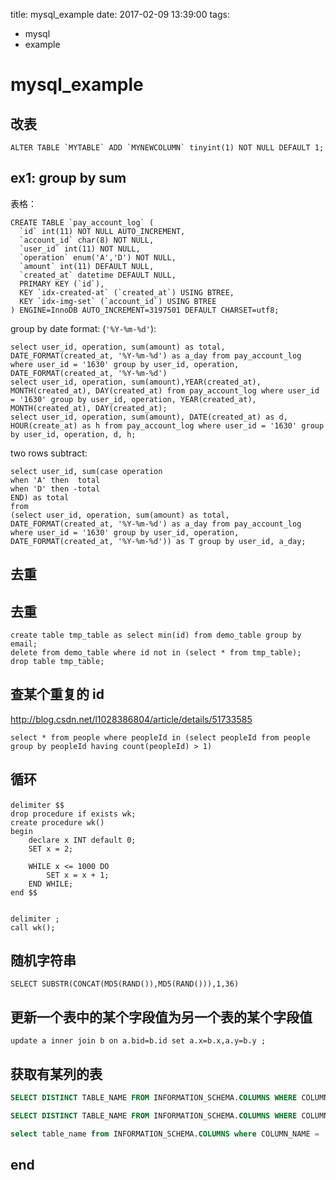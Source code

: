 title: mysql_example
date: 2017-02-09 13:39:00
tags:
- mysql
- example

# mysql_example



## 改表

```
ALTER TABLE `MYTABLE` ADD `MYNEWCOLUMN` tinyint(1) NOT NULL DEFAULT 1;
```



## ex1: group by sum 

表格：

    CREATE TABLE `pay_account_log` (
      `id` int(11) NOT NULL AUTO_INCREMENT,
      `account_id` char(8) NOT NULL,
      `user_id` int(11) NOT NULL,
      `operation` enum('A','D') NOT NULL,
      `amount` int(11) DEFAULT NULL,
      `created_at` datetime DEFAULT NULL,
      PRIMARY KEY (`id`),
      KEY `idx-created-at` (`created_at`) USING BTREE,
      KEY `idx-img-set` (`account_id`) USING BTREE
    ) ENGINE=InnoDB AUTO_INCREMENT=3197501 DEFAULT CHARSET=utf8;

group by date format: (`'%Y-%m-%d'`):

    select user_id, operation, sum(amount) as total, DATE_FORMAT(created_at, '%Y-%m-%d') as a_day from pay_account_log where user_id = '1630' group by user_id, operation, DATE_FORMAT(created_at, '%Y-%m-%d')
    select user_id, operation, sum(amount),YEAR(created_at), MONTH(created_at), DAY(created_at) from pay_account_log where user_id = '1630' group by user_id, operation, YEAR(created_at), MONTH(created_at), DAY(created_at);
    select user_id, operation, sum(amount), DATE(created_at) as d, HOUR(create_at) as h from pay_account_log where user_id = '1630' group by user_id, operation, d, h;

two rows subtract:

    select user_id, sum(case operation 
    when 'A' then  total
    when 'D' then -total
    END) as total
    from 
    (select user_id, operation, sum(amount) as total, DATE_FORMAT(created_at, '%Y-%m-%d') as a_day from pay_account_log where user_id = '1630' group by user_id, operation, DATE_FORMAT(created_at, '%Y-%m-%d')) as T group by user_id, a_day;

## 去重
## 去重

```
create table tmp_table as select min(id) from demo_table group by email;
delete from demo_table where id not in (select * from tmp_table);
drop table tmp_table;
```



## 查某个重复的 id

http://blog.csdn.net/l1028386804/article/details/51733585

```
select * from people where peopleId in (select peopleId from people group by peopleId having count(peopleId) > 1)  
```



## 循环

```mysql
delimiter $$　　　　
drop procedure if exists wk;
create procedure wk()
begin 
    declare x INT default 0;
    SET x = 2;

    WHILE x <= 1000 DO
        SET x = x + 1;
    END WHILE;
end $$


delimiter ;
call wk();  
```



## 随机字符串

```
SELECT SUBSTR(CONCAT(MD5(RAND()),MD5(RAND())),1,36) 
```

## 更新一个表中的某个字段值为另一个表的某个字段值



```mysql
update a inner join b on a.bid=b.id set a.x=b.x,a.y=b.y ;
```



## 获取有某列的表



```sql
SELECT DISTINCT TABLE_NAME FROM INFORMATION_SCHEMA.COLUMNS WHERE COLUMN_NAME = 'columnA';

SELECT DISTINCT TABLE_NAME FROM INFORMATION_SCHEMA.COLUMNS WHERE COLUMN_NAME IN ('columnA','ColumnB') AND TABLE_SCHEMA='YourDatabase';

select table_name from INFORMATION_SCHEMA.COLUMNS where COLUMN_NAME = 'columnA' and table_name in (SELECT table_name FROM INFORMATION_SCHEMA.COLUMNS WHERE COLUMN_NAME = 'columnB');
```



## end

















